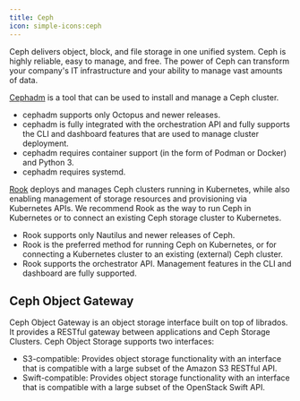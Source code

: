 ```yaml
---
title: Ceph
icon: simple-icons:ceph
---
```


Ceph delivers object, block, and file storage in one unified system.
Ceph is highly reliable, easy to manage, and free. The power of Ceph can transform your company's IT
infrastructure and your ability to manage vast amounts of data.

[Cephadm](https://docs.ceph.com/en/latest/cephadm/install/#cephadm-deploying-new-cluster)
is a tool that can be used to install and manage a Ceph cluster.

-   cephadm supports only Octopus and newer releases.
-   cephadm is fully integrated with the orchestration API and fully supports the CLI and dashboard features that are used to manage cluster deployment.
-   cephadm requires container support (in the form of Podman or Docker) and Python 3.
-   cephadm requires systemd.

[Rook](https://rook.io/) deploys and manages Ceph clusters running in Kubernetes, while also enabling management of storage resources and provisioning via Kubernetes APIs.
We recommend Rook as the way to run Ceph in Kubernetes or to connect an existing Ceph storage cluster to Kubernetes.

-   Rook supports only Nautilus and newer releases of Ceph.
-   Rook is the preferred method for running Ceph on Kubernetes, or for connecting a Kubernetes cluster to an existing (external) Ceph cluster.
-   Rook supports the orchestrator API. Management features in the CLI and dashboard are fully supported.

## Ceph Object Gateway

Ceph Object Gateway is an object storage interface built on top of librados.
It provides a RESTful gateway between applications and Ceph Storage Clusters.
Ceph Object Storage supports two interfaces:

-   S3-compatible: Provides object storage functionality with an interface that is compatible with a large subset of the Amazon S3 RESTful API.
-   Swift-compatible: Provides object storage functionality with an interface that is compatible with a large subset of the OpenStack Swift API.
